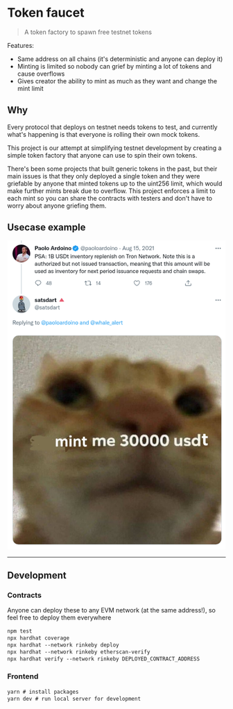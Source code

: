 # Token faucet
> A token factory to spawn free testnet tokens

Features:
- Same address on all chains (it's deterministic and anyone can deploy it)
- Minting is limited so nobody can grief by minting a lot of tokens and cause overflows
- Gives creator the ability to mint as much as they want and change the mint limit

## Why
Every protocol that deploys on testnet needs tokens to test, and currently what's happening is that everyone is rolling their own mock tokens.

This project is our attempt at simplifying testnet development by creating a simple token factory that anyone can use to spin their own tokens.

There's been some projects that built generic tokens in the past, but their main issues is that they only deployed a single token and they were griefable by anyone that minted tokens up to the uint256 limit, which would make further mints break due to overflow. This project enforces a limit to each mint so you can share the contracts with testers and don't have to worry about anyone griefing them.

## Usecase example
![](./example.png)

----

## Development

### Contracts
Anyone can deploy these to any EVM network (at the same address!), so feel free to deploy them everywhere
```shell
npm test
npx hardhat coverage
npx hardhat --network rinkeby deploy
npx hardhat --network rinkeby etherscan-verify
npx hardhat verify --network rinkeby DEPLOYED_CONTRACT_ADDRESS
```

### Frontend
```shell
yarn # install packages
yarn dev # run local server for development
```

